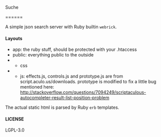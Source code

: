 Suche

======

A simple json search server with Ruby builtin `webrick`.

#### Layouts

* app: the ruby stuff, should be protected with your .htaccess
* public: everything public to the outside
* - css
* - js: effects.js, controls.js and prototype.js are from script.aculo.us/downloads. prototype is modified to fix a little bug mentioned here: http://stackoverflow.com/questions/7094249/scriptaculous-autocompleter-result-list-position-problem

The actual static html is parsed by Ruby `erb` templates.

#### LICENSE

LGPL-3.0
